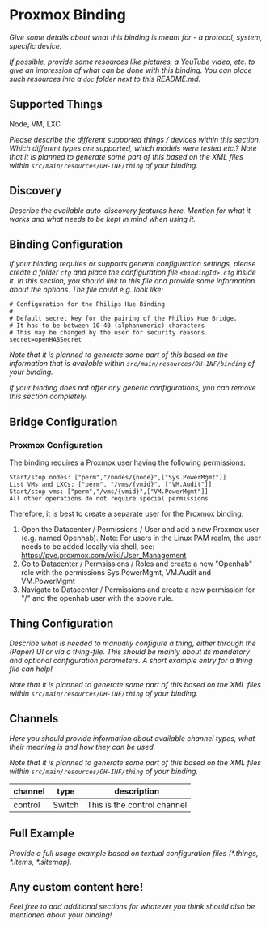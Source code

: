 # Proxmox Binding

_Give some details about what this binding is meant for - a protocol, system, specific device._

_If possible, provide some resources like pictures, a YouTube video, etc. to give an impression of what can be done with this binding. You can place such resources into a `doc` folder next to this README.md._

## Supported Things

Node, VM, LXC

_Please describe the different supported things / devices within this section._
_Which different types are supported, which models were tested etc.?_
_Note that it is planned to generate some part of this based on the XML files within ```src/main/resources/OH-INF/thing``` of your binding._


## Discovery

_Describe the available auto-discovery features here. Mention for what it works and what needs to be kept in mind when using it._

## Binding Configuration

_If your binding requires or supports general configuration settings, please create a folder ```cfg``` and place the configuration file ```<bindingId>.cfg``` inside it. In this section, you should link to this file and provide some information about the options. The file could e.g. look like:_

```
# Configuration for the Philips Hue Binding
#
# Default secret key for the pairing of the Philips Hue Bridge.
# It has to be between 10-40 (alphanumeric) characters
# This may be changed by the user for security reasons.
secret=openHABSecret
```

_Note that it is planned to generate some part of this based on the information that is available within ```src/main/resources/OH-INF/binding``` of your binding._

_If your binding does not offer any generic configurations, you can remove this section completely._


## Bridge Configuration

### Proxmox Configuration
The binding requires a Proxmox user having the following permissions:

```
Start/stop nodes: ["perm","/nodes/{node}",["Sys.PowerMgmt"]]
List VMs and LXCs: ["perm", "/vms/{vmid}", ["VM.Audit"]]
Start/stop vms: ["perm","/vms/{vmid}",["VM.PowerMgmt"]]
All other operations do not require special permissions
```
Therefore, it is best to create a separate user for the Proxmox binding. 
1. Open the Datacenter / Permissions / User and add a new Proxmox user (e.g. named Openhab).
    Note: For users in the Linux PAM realm, the user needs to be added locally via shell, see: https://pve.proxmox.com/wiki/User_Management
2. Go to Datacenter / Permsissions / Roles and create a new "Openhab" role with the permissions Sys.PowerMgmt, VM.Audit and VM.PowerMgmt
3. Navigate to Datacenter / Permissions and create a new permission for "/" and the openhab user with the above rule.

## Thing Configuration

_Describe what is needed to manually configure a thing, either through the (Paper) UI or via a thing-file. This should be mainly about its mandatory and optional configuration parameters. A short example entry for a thing file can help!_

_Note that it is planned to generate some part of this based on the XML files within ```src/main/resources/OH-INF/thing``` of your binding._

## Channels

_Here you should provide information about available channel types, what their meaning is and how they can be used._

_Note that it is planned to generate some part of this based on the XML files within ```src/main/resources/OH-INF/thing``` of your binding._

| channel  | type   | description                  |
|----------|--------|------------------------------|
| control  | Switch | This is the control channel  |

## Full Example

_Provide a full usage example based on textual configuration files (*.things, *.items, *.sitemap)._

## Any custom content here!

_Feel free to add additional sections for whatever you think should also be mentioned about your binding!_
